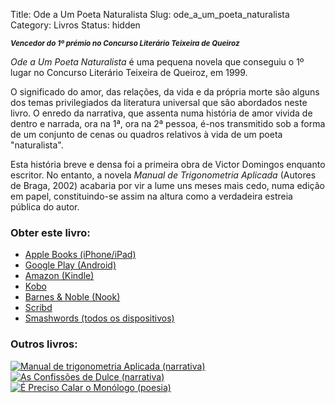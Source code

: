 Title: Ode a Um Poeta Naturalista
Slug: ode_a_um_poeta_naturalista
Category: Livros
Status: hidden


<small><b><i>Vencedor do 1º prémio no Concurso Literário Teixeira de Queiroz</i></b></small>

 
*Ode a Um Poeta Naturalista* é uma pequena novela que conseguiu o 1º lugar no Concurso Literário Teixeira de Queiroz, em 1999.

O significado do amor, das relações, da vida e da própria morte são alguns dos temas privilegiados da literatura universal que são abordados neste livro. O enredo da narrativa, que assenta numa história de amor vivida de dentro e narrada, ora na 1ª, ora na 2ª pessoa, é-nos transmitido sob a forma de um conjunto de cenas ou quadros relativos à vida de um poeta "naturalista". 

Esta história breve e densa foi a primeira obra de Victor Domingos enquanto escritor. No entanto, a novela *Manual de Trigonometria Aplicada* (Autores de Braga, 2002) acabaria por vir a lume uns meses mais cedo, numa edição em papel, constituindo-se assim na altura como a verdadeira estreia pública do autor. 


### Obter este livro:

- [Apple Books (iPhone/iPad)](http://itunes.apple.com/pt/book/id491320651)
- [Google Play (Android)](https://play.google.com/store/books/details/Victor_Domingos_Ode_a_Um_Poeta_Naturalista?id=oG5vBgAAQBAJ)
- [Amazon (Kindle)](http://www.amazon.com/Ode-Poeta-Naturalista-Portuguese-ebook/dp/B006LEUKEK/ref=ntt_at_ep_dpt_3)
- [Kobo](http://www.kobobooks.com/ebook/Ode-a-Um-Poeta-Naturalista/book-jBFrdNTOfEizCc45-jwJTw/page1.html)
- [Barnes & Noble (Nook)](http://www.barnesandnoble.com/w/ode-a-um-poeta-naturalista-victor-domingos/1108076454?ean=2940032925330&itm=1&usri=victor+domingos)
- [Scribd](http://pt.scribd.com/book/193699096/Ode-a-Um-Poeta-Naturalista)
- [Smashwords (todos os dispositivos)](http://www.smashwords.com/books/view/102148#longdescr?ref=victordomingos)


### Outros livros:

<div class="more_books">
<a href="manual_de_trigonometria_aplicada.html"><img class="other_book" src="../images/capas/capa-manual-360.jpg" alt="Manual de trigonometria Aplicada (narrativa)"></a>
<a href="as_confissoes_de_dulce.html"><img class="other_book" src="../images/capas/capa-dulce-360.jpg" alt="As Confissões de Dulce (narrativa)"></a>
<a href="e_preciso_calar_o_monologo.html"><img class="other_book" src="../images/capas/capa-calar-o-monologo-360.jpg" alt="É Preciso Calar o Monólogo (poesia)"></a>
</div>